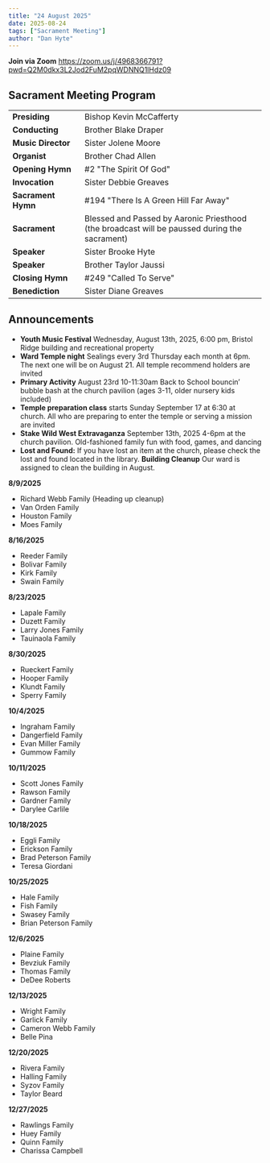 ```yaml
---
title: "24 August 2025"
date: 2025-08-24
tags: ["Sacrament Meeting"]
author: "Dan Hyte"
---
```


**Join via Zoom**
<https://zoom.us/j/4968366791?pwd=Q2M0dkx3L2Jod2FuM2pqWDNNQ1lHdz09>

## Sacrament Meeting Program

|                                    |                                               |
| -------------------------------    | -----------------------------------           |
| **Presiding**                      | Bishop Kevin McCafferty                         |
| **Conducting**                     | Brother Blake Draper                          |
| **Music Director**                 | Sister Jolene Moore                           |
| **Organist**                       | Brother Chad Allen                            |
| **Opening Hymn**                   | #2 "The Spirit Of God"                      |
| **Invocation**                     | Sister Debbie Greaves                         |
| **Sacrament Hymn**                 | #194 "There Is A Green Hill Far Away"            |
| **Sacrament**                      | Blessed and Passed by Aaronic Priesthood<br> (the broadcast will be paussed during the sacrament)     |
| **Speaker**                        | Sister Brooke Hyte                         |
| **Speaker**                        | Brother Taylor Jaussi                          |
| **Closing Hymn**                   | #249 "Called To Serve"                       |
| **Benediction**                    | Sister Diane Greaves                           |


## Announcements

- **Youth Music Festival** Wednesday, August 13th, 2025, 6:00 pm, Bristol Ridge building and recreational property
- **Ward Temple night** Sealings every 3rd Thursday each month at 6pm. The next one will be on August 21. All temple recommend holders are invited
- **Primary Activity** August 23rd 10-11:30am Back to School bouncin’ bubble bash at the church pavilion (ages 3-11, older nursery kids included)
- **Temple preparation class** starts Sunday September 17 at 6:30 at church. All who are preparing to enter the temple or serving a mission are invited
- **Stake Wild West Extravaganza** September 13th, 2025 4-6pm at the church pavilion. Old-fashioned family fun with food, games, and dancing
- **Lost and Found:** If you have lost an item at the church, please check the lost and found located in the library.
**Building Cleanup** Our ward is assigned to clean the building in August.

**8/9/2025**

- Richard Webb Family (Heading up cleanup)
- Van Orden Family
- Houston Family
- Moes Family

**8/16/2025**

- Reeder Family
- Bolivar Family
- Kirk Family
- Swain Family

**8/23/2025**

- Lapale Family
- Duzett Family
- Larry Jones Family
- Tauinaola Family

**8/30/2025**

- Rueckert Family
- Hooper Family
- Klundt Family
- Sperry Family

**10/4/2025**

- Ingraham Family
- Dangerfield Family
- Evan Miller Family
- Gummow Family

**10/11/2025**

- Scott Jones Family
- Rawson Family
- Gardner Family
- Darylee Carlile

**10/18/2025**

- Eggli Family
- Erickson Family
- Brad Peterson Family
- Teresa Giordani

**10/25/2025**

- Hale Family
- Fish Family
- Swasey Family
- Brian Peterson Family

**12/6/2025**

- Plaine Family
- Bevziuk Family
- Thomas Family
- DeDee Roberts

**12/13/2025**

- Wright Family
- Garlick Family
- Cameron Webb Family
- Belle Pina

**12/20/2025**

- Rivera Family
- Halling Family
- Syzov Family
- Taylor Beard

**12/27/2025**

- Rawlings Family
- Huey Family
- Quinn Family
- Charissa Campbell